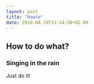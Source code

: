 ```yaml
---
layout: post
title: "Howto"
date: 2018-08-29T21:14:58+02:00
---
```


## How to do what? 

### Singing in the rain

Just do it! 

